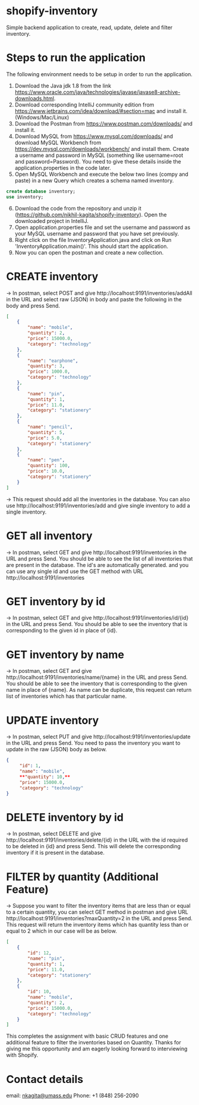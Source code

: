# shopify-inventory
Simple backend application to create, read, update, delete and filter inventory.

# Steps to run the application
The following environment needs to be setup in order to run the application.
1) Download the Java jdk 1.8 from the link https://www.oracle.com/java/technologies/javase/javase8-archive-downloads.html.
2) Download corresponding IntelliJ community edition from https://www.jetbrains.com/idea/download/#section=mac and install it. (Windows/Mac/Linux)
3) Download the Postman from https://www.postman.com/downloads/ and install it.
4) Download MySQL from https://www.mysql.com/downloads/ and download MySQL Workbench from https://dev.mysql.com/downloads/workbench/ and install them. Create a username and password in MySQL (something like username=root and password=Password). You need to give these details inside the application.properties in the code later.
5) Open MySQL Workbench and execute the below two lines (compy and paste) in a new Query which creates a schema named inventory.
```SQL
create database inventory;
use inventory;
```
6) Download the code from the repository and unzip it (https://github.com/nikhil-kagita/shopify-inventory). Open the downloaded project in IntelliJ.
7) Open application.properties file and set the username and password as your MySQL username and password that you have set previously.
8) Right click on the file InventoryApplication.java and click on Run 'InventoryApplication.main()'. This should start the application.
9) Now you can open the postman and create a new collection.

# CREATE inventory
-> In postman, select POST and give http://localhost:9191/inventories/addAll in the URL and select raw (JSON) in body and paste the following in the body and press Send.
```json
[
    {
        "name": "mobile",
        "quantity": 2,
        "price": 15000.0,
        "category": "technology"
    },
    {
        "name": "earphone",
        "quantity": 3,
        "price": 1000.0,
        "category": "technology"
    },
    {
        "name": "pin",
        "quantity": 1,
        "price": 11.0,
        "category": "stationery"
    },
    {
        "name": "pencil",
        "quantity": 5,
        "price": 5.0,
        "category": "stationery"
    },
    {
        "name": "pen",
        "quantity": 100,
        "price": 10.0,
        "category": "stationery"
    }
]
```
-> This request should add all the inventories in the database. You can also use http://localhost:9191/inventories/add and give single inventory to add a single inventory.

# GET all inventory
-> In postman, select GET and give http://localhost:9191/inventories in the URL and press Send. You should be able to see the list of all inventories that are present in the database. The id's are automatically generated. and you can use any single id and use the GET method with URL http://localhost:9191/inventories

# GET inventory by id
-> In postman, select GET and give http://localhost:9191/inventories/id/{id} in the URL and press Send. You should be able to see the inventory that is corresponding to the given id in place of {id}.

# GET inventory by name
-> In postman, select GET and give http://localhost:9191/inventories/name/{name} in the URL and press Send. You should be able to see the inventory that is corresponding to the given name in place of {name}. As name can be duplicate, this request can return list of inventories which has that particular name.

# UPDATE inventory
-> In postman, select PUT and give http://localhost:9191/inventories/update in the URL and press Send. You need to pass the inventory you want to update in the raw (JSON) body as below.
```json
{
     "id": 1,
     "name": "mobile",
     **"quantity": 10,**
     "price": 15000.0,
     "category": "technology"
}
```

# DELETE inventory by id
-> In postman, select DELETE and give http://localhost:9191/inventories/delete/{id} in the URL with the id required to be deleted in {id} and press Send. This will delete the corresponding inventory if it is present in the database.

# FILTER by quantity (Additional Feature)
-> Suppose you want to filter the inventory items that are less than or equal to a certain quantity, you can select GET method in postman and give URL http://localhost:9191/inventories?maxQuantity=2 in the URL and press Send. This request will return the inventory items which has quantity less than or equal to 2 which in our case will be as below.
```json
[
    {
        "id": 12,
        "name": "pin",
        "quantity": 1,
        "price": 11.0,
        "category": "stationery"
    },
    {
        "id": 10,
        "name": "mobile",
        "quantity": 2,
        "price": 15000.0,
        "category": "technology"
    }
]
```

This completes the assignment with basic CRUD features and one additional feature to filter the inventories based on Quantity. Thanks for giving me this opportunity and am eagerly looking forward to interviewing with Shopify.

# Contact details
email: nkagita@umass.edu
Phone: +1 (848) 256-2090
